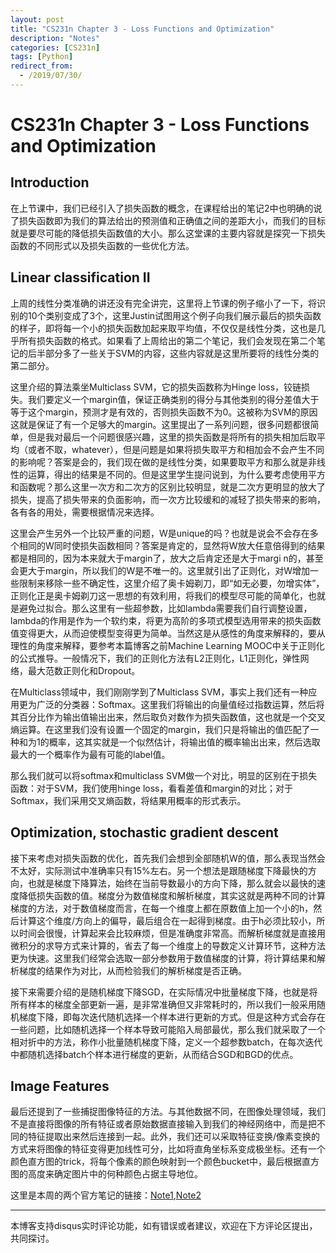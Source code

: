 ```yaml
---
layout: post
title: "CS231n Chapter 3 - Loss Functions and Optimization"
description: "Notes"
categories: [CS231n]
tags: [Python]
redirect_from:
  - /2019/07/30/
---
```


# CS231n Chapter 3 - Loss Functions and Optimization      

## Introduction  

在上节课中，我们已经引入了损失函数的概念，在课程给出的笔记2中也明确的说了损失函数即为我们的算法给出的预测值和正确值之间的差距大小，而我们的目标就是要尽可能的降低损失函数值的大小。那么这堂课的主要内容就是探究一下损失函数的不同形式以及损失函数的一些优化方法。  

## Linear classification II  

上周的线性分类准确的讲还没有完全讲完，这里将上节课的例子缩小了一下，将识别的10个类别变成了3个，这里Justin试图用这个例子向我们展示最后的损失函数的样子，即将每一个小的损失函数加起来取平均值，不仅仅是线性分类，这也是几乎所有损失函数的格式。如果看了上周给出的第二个笔记，我们会发现在第二个笔记的后半部分多了一些关于SVM的内容，这些内容就是这里所要将的线性分类的第二部分。  

这里介绍的算法乘坐Multiclass SVM，它的损失函数称为Hinge loss，铰链损失。我们要定义一个margin值，保证正确类别的得分与其他类别的得分差值大于等于这个margin，预测才是有效的，否则损失函数不为0。这被称为SVM的原因这就是保证了有一个足够大的margin。这里提出了一系列问题，很多问题都很简单，但是我对最后一个问题很感兴趣，这里的损失函数是将所有的损失相加后取平均（或者不取，whatever），但是问题是如果将损失取平方和相加会不会产生不同的影响呢？答案是会的，我们现在做的是线性分类，如果要取平方和那么就是非线性的运算，得出的结果是不同的。但是这里学生提问说到，为什么要考虑使用平方和函数呢？那么这里一次方和二次方的区别比较明显，就是二次方更明显的放大了损失，提高了损失带来的负面影响，而一次方比较缓和的减轻了损失带来的影响，各有各的用处，需要根据情况来选择。  

这里会产生另外一个比较严重的问题，W是unique的吗？也就是说会不会存在多个相同的W同时使损失函数相同？答案是肯定的，显然将W放大任意倍得到的结果都是相同的，因为本来就大于margin了，放大之后肯定还是大于margi n的，甚至会更大于margin，所以我们的W是不唯一的。这里就引出了正则化，对W增加一些限制来移除一些不确定性，这里介绍了奥卡姆剃刀，即“如无必要，勿增实体”，正则化正是奥卡姆剃刀这一思想的有效利用，将我们的模型尽可能的简单化，也就是避免过拟合。那么这里有一些超参数，比如lambda需要我们自行调整设置，lambda的作用是作为一个软约束，将更为高阶的多项式模型选用带来的损失函数值变得更大，从而迫使模型变得更为简单。当然这是从感性的角度来解释的，要从理性的角度来解释，要参考本篇博客之前Machine Learning MOOC中关于正则化的公式推导。一般情况下，我们的正则化方法有L2正则化，L1正则化，弹性网络，最大范数正则化和Dropout。  

在Multiclass领域中，我们刚刚学到了Multiclass SVM，事实上我们还有一种应用更为广泛的分类器：Softmax。这里我们将输出的向量值经过指数运算，然后将其百分比作为输出值输出出来，然后取负对数作为损失函数值，这也就是一个交叉熵运算。在这里我们没有设置一个固定的margin，我们只是将输出的值匹配了一种和为1的概率，这其实就是一个似然估计，将输出值的概率输出出来，然后选取最大的一个概率作为最有可能的label值。  

那么我们就可以将softmax和multiclass SVM做一个对比，明显的区别在于损失函数：对于SVM，我们使用hinge loss，看看差值和margin的对比；对于Softmax，我们采用交叉熵函数，将结果用概率的形式表示。  

## Optimization, stochastic gradient descent  

接下来考虑对损失函数的优化，首先我们会想到全部随机W的值，那么表现当然会不太好，实际测试中准确率只有15%左右。另一个想法是跟随梯度下降最快的方向，也就是梯度下降算法，始终在当前导数最小的方向下降，那么就会以最快的速度降低损失函数的值。梯度分为数值梯度和解析梯度，其实这就是两种不同的计算梯度的方法，对于数值梯度而言，在每一个维度上都在原数值上加一个小的h，然后计算这个维度/方向上的偏导，最后组合在一起得到梯度。由于h必须比较小，所以时间会很慢，计算起来会比较麻烦，但是准确度非常高。而解析梯度就是直接用微积分的求导方式来计算的，省去了每一个维度上的导数定义计算环节，这种方法更为快速。这里我们经常会选取一部分参数用于数值梯度的计算，将计算结果和解析梯度的结果作为对比，从而检验我们的解析梯度是否正确。  

接下来需要介绍的是随机梯度下降SGD，在实际情况中批量梯度下降，也就是将所有样本的梯度全部更新一遍，是非常准确但又非常耗时的，所以我们一般采用随机梯度下降，即每次迭代随机选择一个样本进行更新的方式。但是这种方式会存在一些问题，比如随机选择一个样本导致可能陷入局部最优，那么我们就采取了一个相对折中的方法，称作小批量随机梯度下降，定义一个超参数batch，在每次迭代中都随机选择batch个样本进行梯度的更新，从而结合SGD和BGD的优点。  

## Image Features  

最后还提到了一些捕捉图像特征的方法。与其他数据不同，在图像处理领域，我们不是直接将图像的所有特征或者原始数据直接输入到我们的神经网络中，而是把不同的特征提取出来然后连接到一起。此外，我们还可以采取特征变换/像素变换的方式来将图像的特征变得更加线性可分，比如将直角坐标系变成极坐标。还有一个颜色直方图的trick，将每个像素的颜色映射到一个颜色bucket中，最后根据直方图的高度来确定图片中的何种颜色占据主导地位。  

这里是本周的两个官方笔记的链接：[Note1](https://cs231n.github.io/linear-classify/),[Note2](https://cs231n.github.io/optimization-1/)  

---
本博客支持disqus实时评论功能，如有错误或者建议，欢迎在下方评论区提出，共同探讨。  
